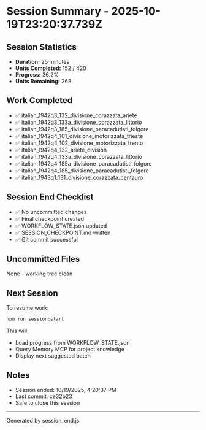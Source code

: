 # Session Summary - 2025-10-19T23:20:37.739Z

## Session Statistics

- **Duration:** 25 minutes
- **Units Completed:** 152 / 420
- **Progress:** 36.2%
- **Units Remaining:** 268

## Work Completed

- ✅ italian_1942q3_132_divisione_corazzata_ariete
- ✅ italian_1942q3_133a_divisione_corazzata_littorio
- ✅ italian_1942q3_185_divisione_paracadutisti_folgore
- ✅ italian_1942q4_101_divisione_motorizzata_trieste
- ✅ italian_1942q4_102_divisione_motorizzata_trento
- ✅ italian_1942q4_132_ariete_division
- ✅ italian_1942q4_133a_divisione_corazzata_littorio
- ✅ italian_1942q4_185a_divisione_paracadutisti_folgore
- ✅ italian_1942q4_185_divisione_paracadutisti_folgore
- ✅ italian_1943q1_131_divisione_corazzata_centauro

## Session End Checklist

- ✅ No uncommitted changes
- ✅ Final checkpoint created
- ✅ WORKFLOW_STATE.json updated
- ✅ SESSION_CHECKPOINT.md written
- ✅ Git commit successful

## Uncommitted Files

None - working tree clean

## Next Session

To resume work:

```bash
npm run session:start
```

This will:
- Load progress from WORKFLOW_STATE.json
- Query Memory MCP for project knowledge
- Display next suggested batch

## Notes

- Session ended: 10/19/2025, 4:20:37 PM
- Last commit: ce32b23
- Safe to close this session

---

Generated by session_end.js
